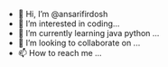 - 👋 Hi, I’m @ansarifirdosh
- 👀 I’m interested in coding...
- 🌱 I’m currently learning java python ...
- 💞️ I’m looking to collaborate on ...
- 📫 How to reach me ...

<!---
ansarifirdosh/ansarifirdosh is a ✨ special ✨ repository because its `README.md` (this file) appears on your GitHub profile.
You can click the Preview link to take a look at your changes.
--->
